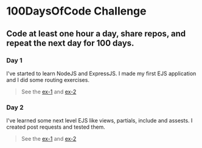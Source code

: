 # 100DaysOfCode Challenge
## Code at least one hour a day, share repos, and repeat the next day for 100 days.

### Day 1
  I've started to learn NodeJS and ExpressJS. I made my first EJS application and I did some routing exercises.
  
  > See the [ex-1](https://github.com/kaanakdeniz/100DaysOfCode/tree/master/Day1%20-%20IntroToExpress/FirstExpressApp) and 
  [ex-2](https://github.com/kaanakdeniz/100DaysOfCode/tree/master/Day1%20-%20IntroToExpress/Routing%20Exercies)
  
### Day 2
   I've learned some next level EJS like views, partials, include and assests. I created post requests and tested them.
   
  > See the [ex-1](https://github.com/kaanakdeniz/100DaysOfCode/tree/master/Day2%20-%20Intermediate%20Express/EJSDemo) and 
  [ex-2](https://github.com/kaanakdeniz/100DaysOfCode/tree/master/Day2%20-%20Intermediate%20Express/PostRequest)
    
